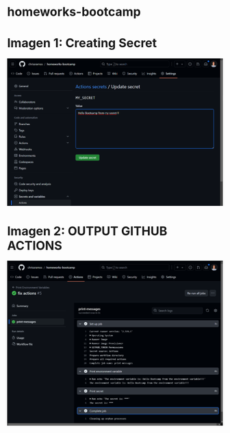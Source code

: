 # homeworks-bootcamp

# Imagen 1: Creating Secret

![Create MY_SECRET](./secret_created.png)

# Imagen 2: OUTPUT GITHUB ACTIONS

![OUTPUT](./output.png)
